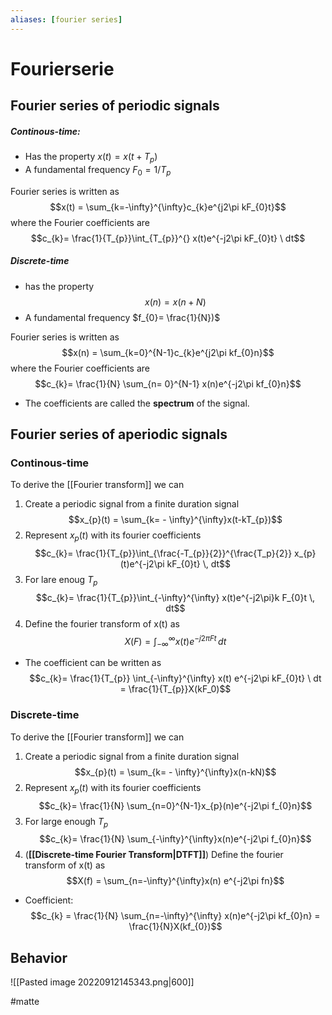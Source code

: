 ```yaml
---
aliases: [fourier series]
---
```

# Fourierserie

## Fourier series of periodic signals

##### Continous-time:
- Has the property $x(t) = x(t + T_{p})$
- A fundamental frequency $F_{0} = 1/T_{p}$

Fourier series is written as $$x(t) = \sum_{k=-\infty}^{\infty}c_{k}e^{j2\pi kF_{0}t}$$
where the Fourier coefficients are $$c_{k}= \frac{1}{T_{p}}\int_{T_{p}}^{}  x(t)e^{-j2\pi kF_{0}t} \ dt$$
##### Discrete-time
- has the property $$x(n)= x(n+N)$$
- A fundamental frequency $f_{0}= \frac{1}{N})$

Fourier series is written as $$x(n) = \sum_{k=0}^{N-1}c_{k}e^{j2\pi kf_{0}n}$$
where the Fourier coefficients are $$c_{k}= \frac{1}{N} \sum_{n= 0}^{N-1} x(n)e^{-j2\pi kf_{0}n}$$
- The coefficients are called the **spectrum** of the signal.

## Fourier series of aperiodic signals
### Continous-time
To derive the [[Fourier transform]] we can
1) Create a periodic signal from a finite duration signal $$x_{p}(t) = \sum_{k= - \infty}^{\infty}x(t-kT_{p})$$
2) Represent $x_{p}(t)$ with its fourier coefficients $$c_{k}= \frac{1}{T_{p}}\int_{\frac{-T_{p}}{2}}^{\frac{T_p}{2}} x_{p}(t)e^{-j2\pi kF_{0}t} \, dt$$
3) For lare enoug $T_{p}$ $$c_{k}= \frac{1}{T_{p}}\int_{-\infty}^{\infty} x(t)e^{-j2\pi}k F_{0}t \, dt$$
4) Define the fourier transform of x(t) as $$X(F) = \int_{-\infty}^{\infty}x(t)e^{-j2\pi Ft}  \, dt$$
- The coefficient can be written as $$c_{k}= \frac{1}{T_{p}} \int_{-\infty}^{\infty} x(t) e^{-j2\pi kF_{0}t} \ dt = \frac{1}{T_{p}}X(kF_0)$$
### Discrete-time
To derive the [[Fourier transform]] we can
1) Create a periodic signal from a finite duration signal $$x_{p}(t) = \sum_{k= - \infty}^{\infty}x(n-kN)$$
2) Represent $x_{p}(t)$ with its fourier coefficients $$c_{k}= \frac{1}{N} \sum_{n=0}^{N-1}x_{p}(n)e^{-j2\pi f_{0}n}$$
3) For large enough $T_{p}$ $$c_{k}= \frac{1}{N} \sum_{-\infty}^{\infty}x(n)e^{-j2\pi f_{0}n}$$
4) (**[[Discrete-time Fourier Transform|DTFT]]**) Define the fourier transform of x(t) as $$X(f) = \sum_{n=-\infty}^{\infty}x(n) e^{-j2\pi fn}$$
- Coefficient: $$c_{k} = \frac{1}{N} \sum_{n=-\infty}^{\infty} x(n)e^{-j2\pi kf_{0}n} = \frac{1}{N}X(kf_{0})$$
## Behavior
![[Pasted image 20220912145343.png|600]]


#matte 

 
